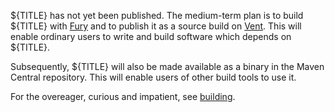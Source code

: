 ${TITLE} has not yet been published. The medium-term plan is to build ${TITLE}
with [Fury](https://github.com/propensive/fury) and to publish it as a source build on
[Vent](https://github.com/propensive/vent). This will enable ordinary users to write and build
software which depends on ${TITLE}.

Subsequently, ${TITLE} will also be made available as a binary in the Maven
Central repository. This will enable users of other build tools to use it.

For the overeager, curious and impatient, see [building](#building).


